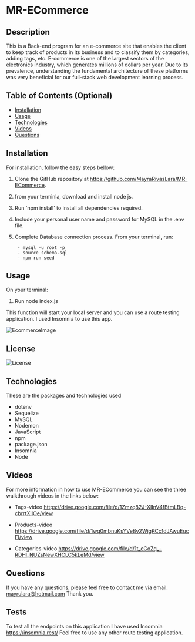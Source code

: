 # MR-ECommerce

## Description

This is a Back-end program for an e-commerce site that enables the client to keep track of products in its business and to classify them by categories, adding tags, etc. 
E-commerce is one of the largest sectors of the electronics industry, which generates millions of dollars per year. Due to its prevalence, understanding the fundamental architecture of these platforms was very beneficial for our full-stack web development learning process.

## Table of Contents (Optional)

- [Installation](#installation)
- [Usage](#usage)
- [Technologies](#technologies)
- [Videos](#videos)
- [Questions](#question)

## Installation

For installation, follow the easy steps bellow:
1. Clone the GitHub repository at https://github.com/MayraRivasLara/MR-ECommerce.
2. from your terminla, download and install node js.
3. Run 'npm install' to install all dependencies required.
4. Include your personal user name and password for MySQL in the .env file.
5. Complete Database connection process. From your terminal, run:

        - mysql -u root -p
        - source schema.sql
        - npm run seed

## Usage

On your terminal:

1. Run node index.js

This function will start your local server and you can use a route testing application. I used Insomnia to use this app.

![EcommerceImage](https://user-images.githubusercontent.com/94599271/158305584-9c3a614b-58d4-4ec2-a40d-08531df71e3e.png)


## License

![License](https://img.shields.io/badge/License%20-ISC-green)

## Technologies

These are the packages and technologies used 

- dotenv
- Sequelize
- MySQL
- Nodemon
- JavaScript 
- npm
- package.json
- Insomnia
- Node


## Videos

For more information in how to use MR-ECommerce you can see the three walkthrough videos in the links below:

- Tags-video
https://drive.google.com/file/d/1Zmzq82J-XIInV4fBtmLBq-cbrrtXIIOe/view

- Products-video
https://drive.google.com/file/d/1wq0mbnuKsYVeBv2WigKCc1dJAwuEucFI/view 

- Categories-video
https://drive.google.com/file/d/1t_cCoZq_-RDHl_NUZsNewXHCLC5kLeMd/view 


## Questions

If you have any questions, please feel free to contact me via email: mayrulara@hotmail.com 
Thank you.

## Tests

To test all the endpoints on this application I have used Insomnia https://insomnia.rest/ 
Feel free to use any other route testing application. 
